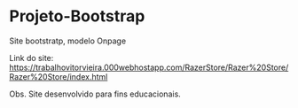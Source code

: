# Projeto-Bootstrap

Site bootstratp, modelo Onpage

Link do site: https://trabalhovitorvieira.000webhostapp.com/RazerStore/Razer%20Store/Razer%20Store/index.html

Obs. Site desenvolvido para fins educacionais.
